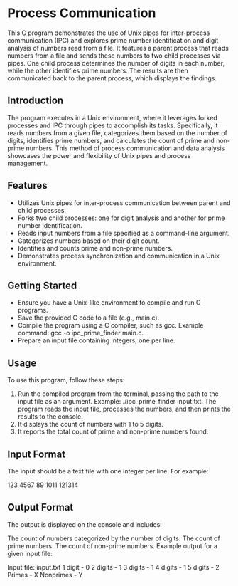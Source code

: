 # Process Communication


This C program demonstrates the use of Unix pipes for inter-process communication (IPC) and explores prime number identification and digit analysis of numbers read from a file. It features a parent process that reads numbers from a file and sends these numbers to two child processes via pipes. One child process determines the number of digits in each number, while the other identifies prime numbers. The results are then communicated back to the parent process, which displays the findings.

## Introduction

The program executes in a Unix environment, where it leverages forked processes and IPC through pipes to accomplish its tasks. Specifically, it reads numbers from a given file, categorizes them based on the number of digits, identifies prime numbers, and calculates the count of prime and non-prime numbers. This method of process communication and data analysis showcases the power and flexibility of Unix pipes and process management.

## Features

- Utilizes Unix pipes for inter-process communication between parent and child processes.
- Forks two child processes: one for digit analysis and another for prime number identification.
- Reads input numbers from a file specified as a command-line argument.
- Categorizes numbers based on their digit count.
- Identifies and counts prime and non-prime numbers.
- Demonstrates process synchronization and communication in a Unix environment.

## Getting Started

- Ensure you have a Unix-like environment to compile and run C programs.
- Save the provided C code to a file (e.g., main.c).
- Compile the program using a C compiler, such as gcc. Example command: gcc -o ipc_prime_finder main.c.
- Prepare an input file containing integers, one per line.

## Usage

To use this program, follow these steps:

1) Run the compiled program from the terminal, passing the path to the input file as an argument. Example: ./ipc_prime_finder input.txt.
The program reads the input file, processes the numbers, and then prints the results to the console.
2) It displays the count of numbers with 1 to 5 digits.
3) It reports the total count of prime and non-prime numbers found.

## Input Format

The input should be a text file with one integer per line. For example:

123
4567
89
1011
121314


## Output Format

The output is displayed on the console and includes:

The count of numbers categorized by the number of digits.
The count of prime numbers.
The count of non-prime numbers.
Example output for a given input file:

Input file: input.txt
1 digit - 0
2 digits - 1
3 digits - 1
4 digits - 1
5 digits - 2
Primes - X
Nonprimes - Y


